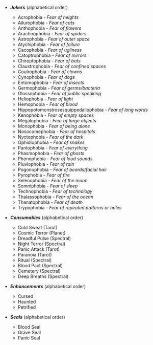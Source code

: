 - ***Jokers*** (alphabetical order)
  - Acrophobia - *Fear of heights*
  - Ailurophobia - *Fear of cats*
  - Anthophobia - *Fear of flowers*
  - Arachnophobia - *Fear of spiders*
  - Astrophobia - *Fear of outer space*
  - Atychiphobia - *Fear of failure*
  - Cacophobia - *Fear of ugliness*
  - Catoptrophobia - *Fear of mirrors*
  - Chiroptophobia - *Fear of bats*
  - Claustrophobia - *Fear of confined spaces*
  - Coulrophobia - *Fear of clowns*
  - Cynophobia - *Fear of dogs*
  - Entomophobia - *Fear of insects*
  - Germophobia - *Fear of germs/bacteria*
  - Glossophobia - *Fear of public speaking*
  - Heliophobia - *Fear of light*
  - Hemophobia - *Fear of blood*
  - Hippopotomonstrosesquippedaliophobia - *Fear of long words*
  - Kenophobia - *Fear of empty spaces*
  - Megalophobia - *Fear of large objects*
  - Monophobia - *Fear of being alone*
  - Nosocomephobia - *Fear of hospitals*
  - Nyctophobia - *Fear of the dark*
  - Ophidiophobia - *Fear of snakes*
  - Pantophobia - *Fear of everything*
  - Phasmophobia - *Fear of ghosts*
  - Phonophobia - *Fear of loud sounds*
  - Pluviophobia - *Fear of rain*
  - Pogonophobia - *Fear of beards/facial hair*
  - Pyrophobia - *Fear of fire*
  - Selenophobia - *Fear of the moon*
  - Somniphobia - *Fear of sleep*
  - Technophobia - *Fear of technology*
  - Thalassophobia - *Fear of the ocean*
  - Thanatophobia - *Fear of death*
  - Trypophobia - *Fear of repeated patterns or holes*
 
- ***Consumables*** (alphabetical order)
  - Cold Sweat (Tarot)
  - Cosmic Terror (Planet)
  - Dreadful Pulse (Spectral)
  - Night Terror (Spectral)
  - Panic Attack (Tarot)
  - Paranoia (Tarot)
  - Ritual (Spectral)
  - Blood Pact (Spectral)
  - Cemetery (Spectral)
  - Deep Breaths (Spectral)
 
- ***Enhancements*** (alphabetical order)
  - Cursed
  - Haunted
  - Petrified
 
- ***Seals*** (alphabetical order)
  - Blood Seal
  - Grave Seal
  - Panic Seal

